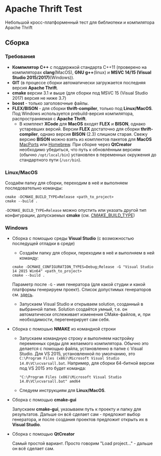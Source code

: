 # Apache Thrift Test

Небольшой кросс-платформенный тест для библиотеки и компилятора Apache Thrift

## Сборка
### Требования
* **Компилятор C++** с поддержкой стандарта C++11 (проверено на компиляторах **clang**(MacOS), **GNU g++**(linux) и **MSVC 14/15 (Visual Studio 2015/2017)**(Windows)).
* **GIT** (в процессе сборки автоматически загружается последняя версия **Apache Thrift**.
* **cmake** версии 3.1 и выше (для сборки под MSVC 15 (Visual Studio 2017) версия не ниже 3.7)
* **boost** - только заголовочные файлы.
* **FLEX/BISON** - для сборки **thrift-compiler**, только под **Linux/MacOS**. Под Windows используется prebuild-версия компилятора, распространяемая с **Apache Thrift**.
  * В комплект **XCode** для **MacOS** входят **FLEX** и **BISON**, однако устаревших версий. Версии **FLEX** достаточно для сборки **thrift-compiler**, однако версия **BISON** (2.3) слишком старая. Свежу версию **BISON** можно взять из комплектов пакетов для **MacOS** [MacPorts](https://www.macports.org/) или [Homebrew](https://brew.sh/). При сборке через **QtCreator** необходимо убедиться, что путь к обновлённым версиям (обычно `/opt/local/bin`) установлен в переменных окружения до стандартного пути (`/usr/bin`).

### Linux/MacOS
Создаём папку для сборки, переходим в неё и выполняем последовательно команды:
```
cmake -DCMAKE_BUILD_TYPE=Release <path_to_project>
cmake --build .
```
`-DCMAKE_BUILD_TYPE=Release` можно опустить или указать другой тип конфигурации, допускаемых **cmake** (см. [CMAKE_BUILD_TYPE](https://cmake.org/cmake/help/v3.7/variable/CMAKE_BUILD_TYPE.html))
### Windows
* Сборка с помощью среды **Visual Studio** (с возможностью последущей отладки в среде)
  * Создаём папку для сборки, переходим в неё и выполняем в ней команду:
  ```
  cmake -DCMAKE_CONFIGURATION_TYPES=Debug;Release -G "Visual Studio 14 2015 Win64" <path_to_project>
  cmake --build .
  ```
  Параметр после `-G` - имя генератора (для какой студии и какой платформы генерируем проект). Список допустимых генераторов см. [здесь](https://cmake.org/cmake/help/v3.7/manual/cmake-generators.7.html#visual-studio-generators).
  * Запускаем Visual Studio и открываем solution, созданный в выбранной папке. Solution создаётся *умный*, т.е. он автоматически отслеживает изменения CMake-файлов, и, при необходимости, перегенерирует сам себя.

* Сборка с помошью **NMAKE** из командной строки
  * Запускаем командную строку и выполняем настройку переменных среды для желаемого компилятора. Обычно это делается с помощью файла, установленно в папке с Visual Studio. Для VS 2015, установленной по умолчанию, это `C:\Program Files (x86)\Microsoft Visual Studio 14.0\VC\vcvarsall.bat`. Например, для сборки 64-битной версии под VS 2015 это будет команда:
    ```
    "С:\Program Files (x86)\Microsoft Visual Studio 14.0\VC\vcvarsall.bat" amd64
    ```
  * Следуем инструкциям для **Linux/MacOS**.
  
* Сборка с помощью **cmake-gui**

  Запускаем **cmake-gui**, указываем путь к проекту и папку для результатов. Дальше он всё сделает сам - предложит выбор генератора, и после создания проектов предложит открыть их в **Visual Studio**.

* Сборка с помощью **QtCreator**

  Самый простой вариант. Просто говорим "Load project..." - дальше он всё сделает сам.
